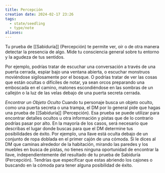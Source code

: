 ```yaml
---
title: Percepción
creation date: 2024-02-17 23:26
tags:
  - state/seedling
  - type/note
aliases:
---
```

Tu prueba de [[Sabiduría]] (Percepción) te permite ver, oír o de otra manera detectar la presencia de algo. Mide tu consciencia general sobre tu entorno y la agudeza de tus sentidos.

Por ejemplo, podrías tratar de escuchar una conversación a través de una puerta cerrada, espiar bajo una ventana abierta, o escuchar monstruos moviéndose sigilosamente por el bosque. 
O podrías tratar de ver las cosas que están ocultas o difíciles de notar, ya sean orcos preparando una emboscada en el camino, matones escondiéndose en las sombras de un callejón o la luz de las velas debajo de una puerta secreta cerrada.

*Encontrar un Objeto Oculto*
Cuando tu personaje busca un objeto oculto, como una puerta secreta o una trampa, el DM por lo general pide que hagas una prueba de [[Sabiduría]] (Percepción). Esa prueba se puede utilizar para encontrar detalles ocultos u otra información y pistas que de lo contrario podrías pasar por alto.
En la mayoría de los casos, será necesario que describas el lugar donde buscas para que el DM determine tus posibilidades de éxito. Por ejemplo, una llave está oculta debajo de un conjunto de ropa doblada en el primer cajón de una cómoda.
Si le dices al DM que caminas alrededor de la habitación, mirando las paredes y los muebles en busca de pistas, no tienes ninguna oportunidad de encontrar la llave, independientemente del resultado de tu prueba de Sabiduría (Percepción).
Tendrías que especificar que estas abriendo los cajones o buscando en la cómoda para tener alguna posibilidad de éxito.




